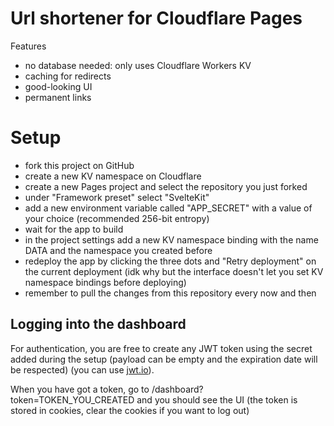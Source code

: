 # Url shortener for Cloudflare Pages

Features
- no database needed: only uses Cloudflare Workers KV
- caching for redirects
- good-looking UI
- permanent links

# Setup

- fork this project on GitHub
- create a new KV namespace on Cloudflare
- create a new Pages project and select the repository you just forked
- under "Framework preset" select "SvelteKit"
- add a new environment variable called "APP_SECRET" with a value of your choice (recommended 256-bit entropy)
- wait for the app to build
- in the project settings add a new KV namespace binding with the name DATA and the namespace you created before
- redeploy the app by clicking the three dots and "Retry deployment" on the current deployment (idk why but the interface doesn't let you set KV namespace bindings before deploying)
- remember to pull the changes from this repository every now and then

## Logging into the dashboard

For authentication, you are free to create any JWT token using the secret added during the setup (payload can be empty and the expiration date will be respected) (you can use [jwt.io](https://jwt.io/)).

When you have got a token, go to /dashboard?token=TOKEN_YOU_CREATED and you should see the UI (the token is stored in cookies, clear the cookies if you want to log out)
